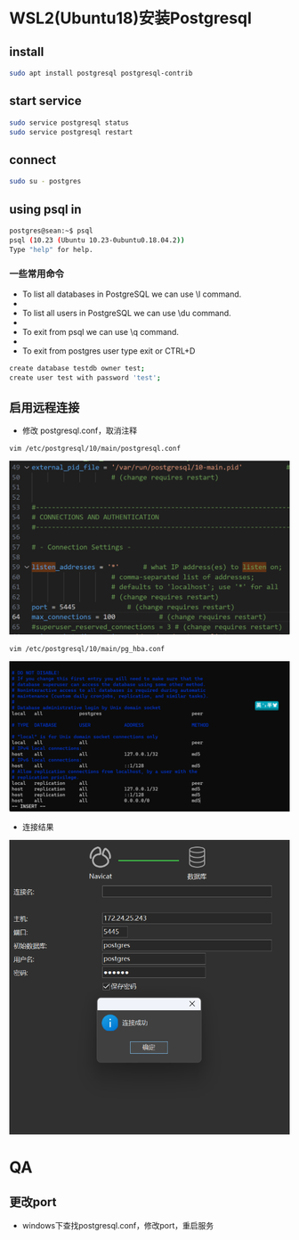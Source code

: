 # WSL2(Ubuntu18)安装Postgresql
## install
``` bash
sudo apt install postgresql postgresql-contrib
```
## start service
``` bash
sudo service postgresql status
sudo service postgresql restart
```
## connect 
``` bash
sudo su - postgres
```
## using psql in 
``` bash
postgres@sean:~$ psql
psql (10.23 (Ubuntu 10.23-0ubuntu0.18.04.2))
Type "help" for help.

```

### 一些常用命令

* To list all databases in PostgreSQL we can use \l command.
* 
* To list all users in PostgreSQL we can use \du command.
* 
* To exit from psql we can use \q command.
* 
* To exit from postgres user type exit or CTRL+D
``` bash
create database testdb owner test;
create user test with password 'test';
```
## 启用远程连接
- 修改 postgresql.conf，取消注释
``` bash
vim /etc/postgresql/10/main/postgresql.conf
```
![](./imgs/postgresql_conf.png)
``` bash
vim /etc/postgresql/10/main/pg_hba.conf
```
![](./imgs/pg_hba.png)

- 连接结果

![](./imgs/connected_pg.png)
# QA
## 更改port
- windows下查找postgresql.conf，修改port，重启服务
